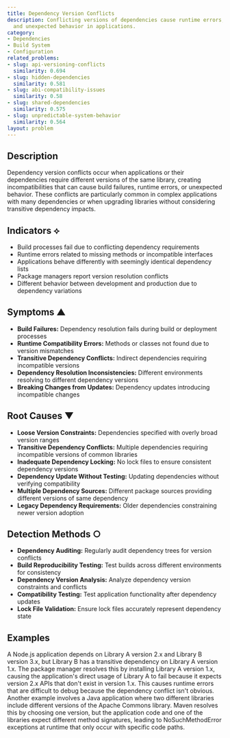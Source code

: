 ```yaml
---
title: Dependency Version Conflicts
description: Conflicting versions of dependencies cause runtime errors, build failures,
  and unexpected behavior in applications.
category:
- Dependencies
- Build System
- Configuration
related_problems:
- slug: api-versioning-conflicts
  similarity: 0.694
- slug: hidden-dependencies
  similarity: 0.581
- slug: abi-compatibility-issues
  similarity: 0.58
- slug: shared-dependencies
  similarity: 0.575
- slug: unpredictable-system-behavior
  similarity: 0.564
layout: problem
---
```


## Description

Dependency version conflicts occur when applications or their dependencies require different versions of the same library, creating incompatibilities that can cause build failures, runtime errors, or unexpected behavior. These conflicts are particularly common in complex applications with many dependencies or when upgrading libraries without considering transitive dependency impacts.

## Indicators ⟡

- Build processes fail due to conflicting dependency requirements
- Runtime errors related to missing methods or incompatible interfaces
- Applications behave differently with seemingly identical dependency lists
- Package managers report version resolution conflicts
- Different behavior between development and production due to dependency variations

## Symptoms ▲

- **Build Failures:** Dependency resolution fails during build or deployment processes
- **Runtime Compatibility Errors:** Methods or classes not found due to version mismatches
- **Transitive Dependency Conflicts:** Indirect dependencies requiring incompatible versions
- **Dependency Resolution Inconsistencies:** Different environments resolving to different dependency versions
- **Breaking Changes from Updates:** Dependency updates introducing incompatible changes

## Root Causes ▼

- **Loose Version Constraints:** Dependencies specified with overly broad version ranges
- **Transitive Dependency Conflicts:** Multiple dependencies requiring incompatible versions of common libraries
- **Inadequate Dependency Locking:** No lock files to ensure consistent dependency versions
- **Dependency Update Without Testing:** Updating dependencies without verifying compatibility
- **Multiple Dependency Sources:** Different package sources providing different versions of same dependency
- **Legacy Dependency Requirements:** Older dependencies constraining newer version adoption

## Detection Methods ○

- **Dependency Auditing:** Regularly audit dependency trees for version conflicts
- **Build Reproducibility Testing:** Test builds across different environments for consistency
- **Dependency Version Analysis:** Analyze dependency version constraints and conflicts
- **Compatibility Testing:** Test application functionality after dependency updates
- **Lock File Validation:** Ensure lock files accurately represent dependency state

## Examples

A Node.js application depends on Library A version 2.x and Library B version 3.x, but Library B has a transitive dependency on Library A version 1.x. The package manager resolves this by installing Library A version 1.x, causing the application's direct usage of Library A to fail because it expects version 2.x APIs that don't exist in version 1.x. This causes runtime errors that are difficult to debug because the dependency conflict isn't obvious. Another example involves a Java application where two different libraries include different versions of the Apache Commons library. Maven resolves this by choosing one version, but the application code and one of the libraries expect different method signatures, leading to NoSuchMethodError exceptions at runtime that only occur with specific code paths.